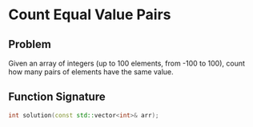 # Count Equal Value Pairs

## Problem

Given an array of integers (up to 100 elements, from -100 to 100), count how many pairs of elements have the same value.

## Function Signature

```cpp
int solution(const std::vector<int>& arr);
